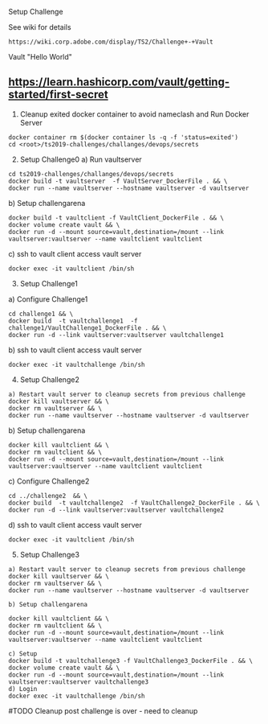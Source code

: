 Setup Challenge

See wiki for details
```
https://wiki.corp.adobe.com/display/TS2/Challenge+-+Vault
```


Vault "Hello World"
## https://learn.hashicorp.com/vault/getting-started/first-secret

1. Cleanup exited docker container to avoid nameclash and Run Docker Server

```
docker container rm $(docker container ls -q -f 'status=exited')
cd <root>/ts2019-challenges/challanges/devops/secrets 
```

2. Setup Challenge0
a) Run vaultserver
```
cd ts2019-challenges/challanges/devops/secrets
docker build -t vaultserver  -f VaultServer_DockerFile . && \
docker run --name vaultserver --hostname vaultserver -d vaultserver
```

b) Setup challengarena 
```
docker build -t vaultclient -f VaultClient_DockerFile . && \
docker volume create vault && \
docker run -d --mount source=vault,destination=/mount --link vaultserver:vaultserver --name vaultclient vaultclient 
```
c) ssh to vault client access vault server 
```
docker exec -it vaultclient /bin/sh
```


3. Setup Challenge1

a) Configure Challenge1
```
cd challenge1 && \
docker build  -t vaultchallenge1  -f challenge1/VaultChallenge1_DockerFile . && \
docker run -d --link vaultserver:vaultserver vaultchallenge1
```
b) ssh to vault client access vault server 
```
docker exec -it vaultchallenge /bin/sh
```

4. Setup Challenge2

```
a) Restart vault server to cleanup secrets from previous challenge
docker kill vaultserver && \
docker rm vaultserver && \
docker run --name vaultserver --hostname vaultserver -d vaultserver
```
b) Setup challengarena 
```
docker kill vaultclient && \
docker rm vaultclient && \
docker run -d --mount source=vault,destination=/mount --link vaultserver:vaultserver --name vaultclient vaultclient
```
c) Configure Challenge2 
```
cd ../challenge2  && \
docker build  -t vaultchallenge2  -f VaultChallenge2_DockerFile . && \
docker run -d --link vaultserver:vaultserver vaultchallenge2
```
d) ssh to vault client access vault server 
```
docker exec -it vaultclient /bin/sh
```


5. Setup Challenge3

```
a) Restart vault server to cleanup secrets from previous challenge
docker kill vaultserver && \
docker rm vaultserver && \
docker run --name vaultserver --hostname vaultserver -d vaultserver

b) Setup challengarena 

docker kill vaultclient && \
docker rm vaultclient && \
docker run -d --mount source=vault,destination=/mount --link vaultserver:vaultserver --name vaultclient vaultclient

c) Setup  
docker build -t vaultchallenge3 -f VaultChallenge3_DockerFile . && \
docker volume create vault && \
docker run -d --mount source=vault,destination=/mount --link vaultserver:vaultserver vaultchallenge3
d) Login 
docker exec -it vaultchallenge /bin/sh
```


#TODO Cleanup post challenge is over - need to cleanup